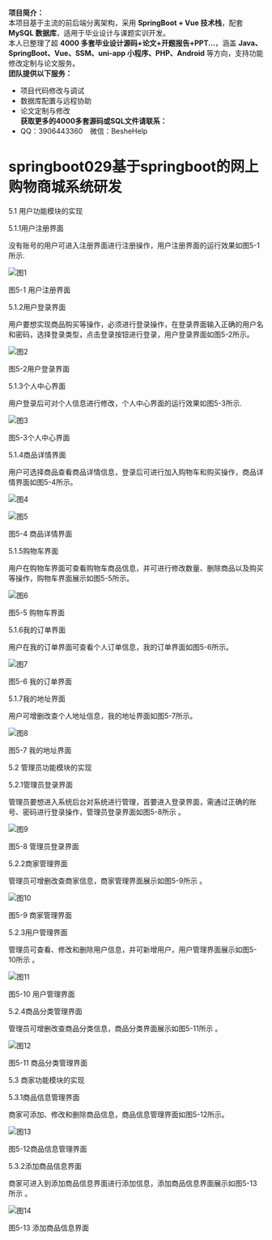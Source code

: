 **项目简介：**  
本项目基于主流的前后端分离架构，采用 **SpringBoot + Vue 技术栈**，配套 **MySQL 数据库**，适用于毕业设计与课题实训开发。  
本人已整理了超 **4000 多套毕业设计源码+论文+开题报告+PPT...**，涵盖 **Java、SpringBoot、Vue、SSM、uni-app 小程序、PHP、Android** 等方向，支持功能修改定制与论文服务。  
**团队提供以下服务：**  
- 项目代码修改与调试  
- 数据库配置与远程协助  
- 论文定制与修改  
**获取更多的4000多套源码或SQL文件请联系：**  
- QQ：3906443360 微信：BesheHelp


# springboot029基于springboot的网上购物商城系统研发





5.1 用户功能模块的实现

5.1.1用户注册界面

没有账号的用户可进入注册界面进行注册操作，用户注册界面的运行效果如图5-1所示.

![图1](images/image_0.png)

图5-1 用户注册界面

5.1.2用户登录界面

用户要想实现商品购买等操作，必须进行登录操作，在登录界面输入正确的用户名和密码，选择登录类型，点击登录按钮进行登录，用户登录界面如图5-2所示。

![图2](images/image_1.png)

图5-2用户登录界面

5.1.3个人中心界面

用户登录后可对个人信息进行修改，个人中心界面的运行效果如图5-3所示.

![图3](images/image_2.png)

图5-3个人中心界面

5.1.4商品详情界面

用户可选择商品查看商品详情信息，登录后可进行加入购物车和购买操作，商品详情界面如图5-4所示。

![图4](images/image_3.png)

![图5](images/image_4.png)

图5-4 商品详情界面

5.1.5购物车界面

用户在购物车界面可查看购物车商品信息，并可进行修改数量、删除商品以及购买等操作，购物车界面展示如图5-5所示。

![图6](images/image_5.png)

图5-5 购物车界面

5.1.6我的订单界面

用户在我的订单界面可查看个人订单信息，我的订单界面如图5-6所示。

![图7](images/image_6.png)

图5-6 我的订单界面

5.1.7我的地址界面

用户可增删改查个人地址信息，我的地址界面如图5-7所示。

![图8](images/image_7.png)

图5-7  我的地址界面

5.2 管理员功能模块的实现

5.2.1管理员登录界面

管理员要想进入系统后台对系统进行管理，首要进入登录界面，需通过正确的账号、密码进行登录操作，管理员登录界面如图5-8所示 。

![图9](images/image_8.png)

图5-8 管理员登录界面

5.2.2商家管理界面

管理员可增删改查商家信息，商家管理界面展示如图5-9所示 。

![图10](images/image_9.png)

图5-9  商家管理界面

5.2.3用户管理界面

管理员可查看、修改和删除用户信息，并可新增用户，用户管理界面展示如图5-10所示 。

![图11](images/image_10.png)

图5-10  用户管理界面

5.2.4商品分类管理界面

管理员可增删改查商品分类信息，商品分类界面展示如图5-11所示 。

![图12](images/image_11.png)

图5-11 商品分类管理界面

5.3 商家功能模块的实现

5.3.1商品信息管理界面

商家可添加、修改和删除商品信息，商品信息管理界面如图5-12所示。

![图13](images/image_12.png)

图5-12商品信息管理界面

5.3.2添加商品信息界面

商家可进入到添加商品信息界面进行添加信息，添加商品信息界面展示如图5-13所示 。

![图14](images/image_13.png)

图5-13 添加商品信息界面